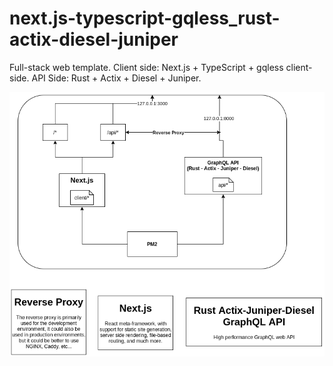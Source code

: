 # next.js-typescript-gqless_rust-actix-diesel-juniper

Full-stack web template. Client side: Next.js + TypeScript + gqless client-side. API Side: Rust + Actix + Diesel + Juniper.

![Arquitecture](./Arquitecture.drawio.png)
